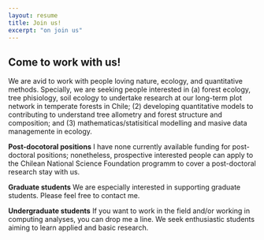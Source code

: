```yaml
---
layout: resume
title: Join us!
excerpt: "on join us"
---
```


## Come to work with us!

We are avid to work with people loving nature, ecology, and quantitative methods. Specially, we are seeking people interested in (a) forest ecology, tree phisiology, soil ecology to undertake research 
at our long-term plot network in temperate forests in Chile;
(2) developing quantitative models to contributing to understand tree allometry and forest structure and composition; 
and (3) mathematicas/statisitical modelling and masive data managemente in ecology.


__Post-docotoral positions__
I have none currently available funding for post-doctoral positions; nonetheless, prospective interested people can apply to the Chilean National
Science Foundation programm to cover a post-doctoral research stay with us. 

__Graduate students__
We are especially interested in supporting graduate students. Please feel free to contact me. 

__Undergraduate students__
If you want to work in the field and/or working in computing analyses, you can drop me a line. We seek enthusiastic students aiming
to learn applied and basic research.

<!-- ### Footer

Last updated: August 2020 -->
